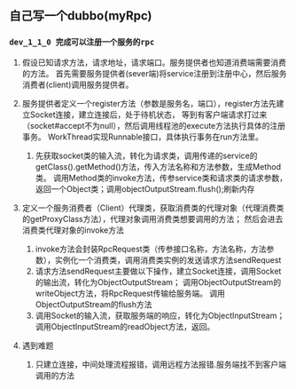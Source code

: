 ## 自己写一个dubbo(myRpc)
### `dev_1_1_0 完成可以注册一个服务的rpc`
1. 假设已知请求方法，请求地址，请求端口。服务提供者也知道消费端需要消费的方法。
首先需要服务提供者(sever端)将service注册到注册中心，然后服务消费者(client)调用服务提供者。
2. 服务提供者定义一个register方法（参数是服务名，端口），register方法先建立Socket连接，建立连接后，处于待机状态，
等到有客户端请求打过来（socket#accept不为null），然后调用线程池的execute方法执行具体的注册事务。
WorkThread实现Runnable接口，具体执行事务在run方法里。
   1. 先获取socket类的输入流，转化为请求类，调用传递的service的getClass().getMethod()方法，传入方法名称和方法参数，生成Method类。
   调用Method类的invoke方法，传参service类和请求类的请求参数，返回一个Object类；调用objectOutputStream.flush();刷新内存

3. 定义一个服务消费者（Client）代理类，获取消费类的代理对象（代理消费类的getProxyClass方法），代理对象调用消费类想要调用的方法； 
然后会进去消费类代理对象的invoke方法
   1. invoke方法会封装RpcRequest类（传参接口名称，方法名称，方法参数），实例化一个消费类，调用消费类实例的发送请求方法sendRequest
   2. 请求方法sendRequest主要做以下操作，建立Socket连接，调用Socket的输出流，转化为ObjectOutputStream；
   调用ObjectOutputStream的writeObject方法，将RpcRequest传输给服务端。 调用ObjectOutputStream的flush方法
   3. 调用Socket的输入流，获取服务端的响应，转化为ObjectInputStream；调用ObjectInputStream的readObject方法，返回。
4. 遇到难题
   1. 只建立连接，中间处理流程报错，调用远程方法报错.服务端找不到客户端调用的方法


